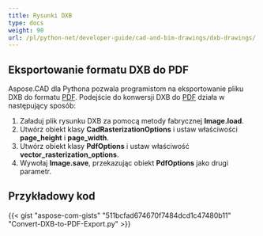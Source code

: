 ```yaml
---
title: Rysunki DXB
type: docs
weight: 90
url: /pl/python-net/developer-guide/cad-and-bim-drawings/dxb-drawings/
---
```


## **Eksportowanie formatu DXB do PDF**

Aspose.CAD dla Pythona pozwala programistom na eksportowanie pliku DXB do formatu [PDF](https://docs.fileformat.com/pdf/). Podejście do konwersji DXB do [PDF](https://docs.fileformat.com/pdf/) działa w następujący sposób:

1. Załaduj plik rysunku DXB za pomocą metody fabrycznej **Image.load**.
1. Utwórz obiekt klasy **CadRasterizationOptions** i ustaw właściwości **page_height** i **page_width**.
1. Utwórz obiekt klasy **PdfOptions** i ustaw właściwość **vector_rasterization_options**.
1. Wywołaj **Image.save**, przekazując obiekt **PdfOptions** jako drugi parametr.

## Przykładowy kod

{{< gist "aspose-com-gists" "511bcfad674670f7484dcd1c47480b11" "Convert-DXB-to-PDF-Export.py" >}}
